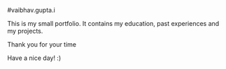 #vaibhav.gupta.i

This is my small portfolio.
It contains my education, past experiences and my projects.

Thank you for your time

Have a nice day! :)
